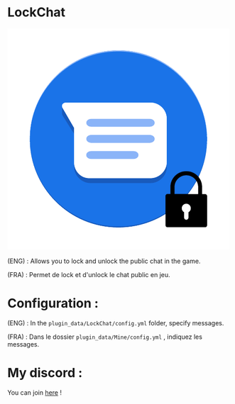 # LockChat

<img 
  src = "logo.png"
  title="EasterEgg hein ;)" 
  />
  
<p>(ENG) : Allows you to lock and unlock the public chat in the game.</p>  
<p>(FRA) : Permet de lock et d'unlock le chat public en jeu.</p>  

# Configuration :

(ENG) : In the `plugin_data/LockChat/config.yml` folder, specify messages.

(FRA) : Dans le dossier `plugin_data/Mine/config.yml` , indiquez les messages.  

# My discord :

You can join <a href="https://discord.gg/NkZu7DNKEn">here</a> !

